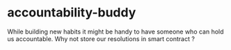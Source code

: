 # accountability-buddy
While building new habits it might be handy to have someone who can hold us accountable. Why not store our resolutions in smart contract ?
